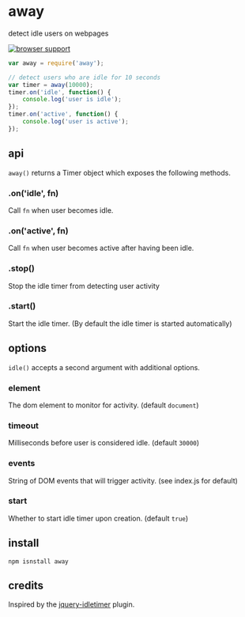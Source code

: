 # away

detect idle users on webpages

[![browser support](https://ci.testling.com/shtylman/away.png)](https://ci.testling.com/shtylman/away)

```js
var away = require('away');

// detect users who are idle for 10 seconds
var timer = away(10000);
timer.on('idle', function() {
    console.log('user is idle');
});
timer.on('active', function() {
    console.log('user is active');
});
```

## api

```away()``` returns a Timer object which exposes the following methods.

### .on('idle', fn)
Call ```fn``` when user becomes idle.

### .on('active', fn)
Call ```fn``` when user becomes active after having been idle.

### .stop()
Stop the idle timer from detecting user activity

### .start()
Start the idle timer. (By default the idle timer is started automatically)

## options

```idle()``` accepts a second argument with additional options.

### element
The dom element to monitor for activity. (default ```document```)

### timeout
Milliseconds before user is considered idle. (default ```30000```)

### events
String of DOM events that will trigger activity. (see index.js for default)

### start
Whether to start idle timer upon creation. (default ```true```)

## install

```
npm isnstall away
```

## credits

Inspired by the [jquery-idletimer](https://github.com/mikesherov/jquery-idletimer) plugin.
